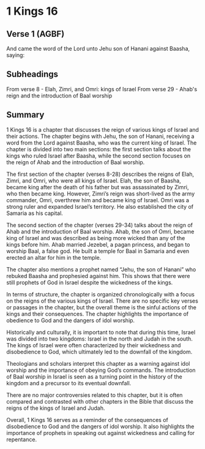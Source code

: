 # 1 Kings 16

## Verse 1 (AGBF)

And came the word of the Lord unto Jehu son of Hanani against Baasha, saying:

## Subheadings

From verse 8 - Elah, Zimri, and Omri: kings of Israel
From verse 29 - Ahab's reign and the introduction of Baal worship

## Summary

1 Kings 16 is a chapter that discusses the reign of various kings of Israel and their actions. The chapter begins with Jehu, the son of Hanani, receiving a word from the Lord against Baasha, who was the current king of Israel. The chapter is divided into two main sections: the first section talks about the kings who ruled Israel after Baasha, while the second section focuses on the reign of Ahab and the introduction of Baal worship.

The first section of the chapter (verses 8-28) describes the reigns of Elah, Zimri, and Omri, who were all kings of Israel. Elah, the son of Baasha, became king after the death of his father but was assassinated by Zimri, who then became king. However, Zimri’s reign was short-lived as the army commander, Omri, overthrew him and became king of Israel. Omri was a strong ruler and expanded Israel’s territory. He also established the city of Samaria as his capital.

The second section of the chapter (verses 29-34) talks about the reign of Ahab and the introduction of Baal worship. Ahab, the son of Omri, became king of Israel and was described as being more wicked than any of the kings before him. Ahab married Jezebel, a pagan princess, and began to worship Baal, a false god. He built a temple for Baal in Samaria and even erected an altar for him in the temple.

The chapter also mentions a prophet named “Jehu, the son of Hanani” who rebuked Baasha and prophesied against him. This shows that there were still prophets of God in Israel despite the wickedness of the kings.

In terms of structure, the chapter is organized chronologically with a focus on the reigns of the various kings of Israel. There are no specific key verses or passages in the chapter, but the overall theme is the sinful actions of the kings and their consequences. The chapter highlights the importance of obedience to God and the dangers of idol worship.

Historically and culturally, it is important to note that during this time, Israel was divided into two kingdoms: Israel in the north and Judah in the south. The kings of Israel were often characterized by their wickedness and disobedience to God, which ultimately led to the downfall of the kingdom.

Theologians and scholars interpret this chapter as a warning against idol worship and the importance of obeying God’s commands. The introduction of Baal worship in Israel is seen as a turning point in the history of the kingdom and a precursor to its eventual downfall.

There are no major controversies related to this chapter, but it is often compared and contrasted with other chapters in the Bible that discuss the reigns of the kings of Israel and Judah.

Overall, 1 Kings 16 serves as a reminder of the consequences of disobedience to God and the dangers of idol worship. It also highlights the importance of prophets in speaking out against wickedness and calling for repentance.